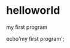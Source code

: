 # helloworld
my first program
<html>
<head>
  <script>alert('hello world');</script>
</head>
<body>
echo'my first program';
</body>
</html>

